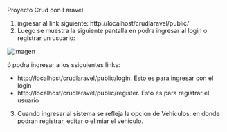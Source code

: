 Proyecto Crud con Laravel


1) ingresar al link siguiente: http://localhost/crudlaravel/public/
2) Luego se muestra la siguiente pantalla en podra ingresar al login o registrar un usuario:

![imagen](https://github.com/user-attachments/assets/d8f9944e-c16d-479a-92ec-a50663ca5bd3)

ó podra ingresar a los ssiguientes links:
 - http://localhost/crudlaravel/public/login. Esto es para ingresar con el login
 - http://localhost/crudlaravel/public/register. Esto es para registrar el usuario

3) Cuando ingresar al sistema se refleja la opcion de Vehiculos: en donde podran registrar, editar o elimiar el vehiculo.
